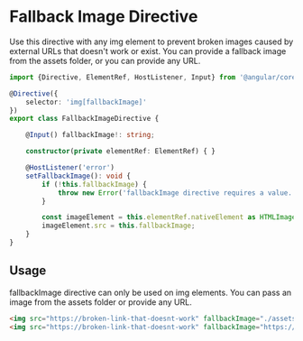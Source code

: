 # Fallback Image Directive

Use this directive with any img element to prevent broken images caused by external URLs that doesn't work or exist. 
You can provide a fallback image from the assets folder, or you can provide any URL.

<ngs-code-block-with-header file-name="fallback-image.directive.ts">

```typescript
import {Directive, ElementRef, HostListener, Input} from '@angular/core';

@Directive({
    selector: 'img[fallbackImage]'
})
export class FallbackImageDirective {

    @Input() fallbackImage!: string;

    constructor(private elementRef: ElementRef) { }

    @HostListener('error')
    setFallbackImage(): void {
        if (!this.fallbackImage) {
            throw new Error('fallbackImage directive requires a value. Example: <img src="https://broken-link-that-doesnt-work" fallbackImage="./assets/placeholder.svg" alt="...">');
        }

        const imageElement = this.elementRef.nativeElement as HTMLImageElement;
        imageElement.src = this.fallbackImage;
    }
}
```

</ngs-code-block-with-header>

## Usage

fallbackImage directive can only be used on img elements. You can pass an image from the assets folder or provide any URL.

<ngs-code-block-with-header>

```html
<img src="https://broken-link-that-doesnt-work" fallbackImage="./assets/placeholder.jpeg" alt="Alt text here">
<img src="https://broken-link-that-doesnt-work" fallbackImage="https://via.placeholder.com/150" alt="Alt text here">
```

</ngs-code-block-with-header>
